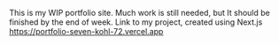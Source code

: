 This is my WIP portfolio site. Much work is still needed, but It should be finished by the end of week.
Link to my project, created using Next.js
https://portfolio-seven-kohl-72.vercel.app
